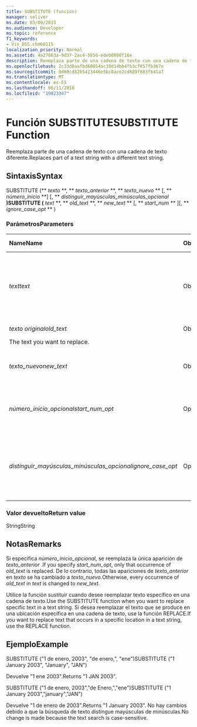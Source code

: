 ```yaml
---
title: SUBSTITUTE (función)
manager: soliver
ms.date: 03/09/2015
ms.audience: Developer
ms.topic: reference
f1_keywords:
- Vis_DSS.chm60115
localization_priority: Normal
ms.assetid: 4a27663a-9d37-2ac4-5856-edeb0880f16e
description: Reemplaza parte de una cadena de texto con una cadena de texto diferente.
ms.openlocfilehash: 2c33d8aafbd68054ac39d14bb4fb3cf857fb367e
ms.sourcegitcommit: 9d60cd82b5413446e5bc8ace2cd689f683fb41a7
ms.translationtype: MT
ms.contentlocale: es-ES
ms.lasthandoff: 06/11/2018
ms.locfileid: "19823347"
---
```

# <a name="substitute-function"></a><span data-ttu-id="ffc7a-103">Función SUBSTITUTE</span><span class="sxs-lookup"><span data-stu-id="ffc7a-103">SUBSTITUTE Function</span></span>

<span data-ttu-id="ffc7a-104">Reemplaza parte de una cadena de texto con una cadena de texto diferente.</span><span class="sxs-lookup"><span data-stu-id="ffc7a-104">Replaces part of a text string with a different text string.</span></span> 
  
## <a name="syntax"></a><span data-ttu-id="ffc7a-105">Sintaxis</span><span class="sxs-lookup"><span data-stu-id="ffc7a-105">Syntax</span></span>

 <span data-ttu-id="ffc7a-106">SUBSTITUTE (** *texto* **, ** *texto_anterior* **, ** *texto_nuevo* ** [, ** *número_inicio* **] [, ** *distinguir_mayúsculas_minúsculas_opcional* **)</span><span class="sxs-lookup"><span data-stu-id="ffc7a-106">SUBSTITUTE (** *text* **, ** *old_text* **, ** *new_text* ** [, ** *start_num* ** ][, ** *ignore_case_opt* ** )</span></span> 
  
### <a name="parameters"></a><span data-ttu-id="ffc7a-107">Parámetros</span><span class="sxs-lookup"><span data-stu-id="ffc7a-107">Parameters</span></span>

|<span data-ttu-id="ffc7a-108">**Name**</span><span class="sxs-lookup"><span data-stu-id="ffc7a-108">**Name**</span></span>|<span data-ttu-id="ffc7a-109">**Obligatorio/opcional**</span><span class="sxs-lookup"><span data-stu-id="ffc7a-109">**Required/Optional**</span></span>|<span data-ttu-id="ffc7a-110">**Tipo de datos**</span><span class="sxs-lookup"><span data-stu-id="ffc7a-110">**Data Type**</span></span>|<span data-ttu-id="ffc7a-111">**Descripción**</span><span class="sxs-lookup"><span data-stu-id="ffc7a-111">**Description**</span></span>|
|:-----|:-----|:-----|:-----|
| <span data-ttu-id="ffc7a-112">_text_</span><span class="sxs-lookup"><span data-stu-id="ffc7a-112">_text_</span></span> <br/> |<span data-ttu-id="ffc7a-113">Obligatorio</span><span class="sxs-lookup"><span data-stu-id="ffc7a-113">Required</span></span>  <br/> |<span data-ttu-id="ffc7a-114">**String**</span><span class="sxs-lookup"><span data-stu-id="ffc7a-114">**String**</span></span> <br/> | <span data-ttu-id="ffc7a-115">El texto o la referencia a la celda que contiene el texto cuyos caracteres se desea reemplazar.</span><span class="sxs-lookup"><span data-stu-id="ffc7a-115">The text or the reference to a cell containing text for which you want to substitute characters.</span></span>  <br/> |
| <span data-ttu-id="ffc7a-116">_texto original_</span><span class="sxs-lookup"><span data-stu-id="ffc7a-116">_old_text_</span></span> <br/> |<span data-ttu-id="ffc7a-117">Obligatorio</span><span class="sxs-lookup"><span data-stu-id="ffc7a-117">Required</span></span>  <br/> |<span data-ttu-id="ffc7a-118">**String**</span><span class="sxs-lookup"><span data-stu-id="ffc7a-118">**String**</span></span> <br/> | <span data-ttu-id="ffc7a-119">El texto que se desea reemplazar.
</span><span class="sxs-lookup"><span data-stu-id="ffc7a-119">The text you want to replace.</span></span>  <br/> |
| <span data-ttu-id="ffc7a-120">_texto_nuevo_</span><span class="sxs-lookup"><span data-stu-id="ffc7a-120">_new_text_</span></span> <br/> |<span data-ttu-id="ffc7a-121">Obligatorio</span><span class="sxs-lookup"><span data-stu-id="ffc7a-121">Required</span></span>  <br/> |<span data-ttu-id="ffc7a-122">**String**</span><span class="sxs-lookup"><span data-stu-id="ffc7a-122">**String**</span></span> <br/> | <span data-ttu-id="ffc7a-123">El texto que desea usar para reemplazar el _texto original_.</span><span class="sxs-lookup"><span data-stu-id="ffc7a-123">The text you want to use to replace  _old_text_.</span></span>  <br/> |
| <span data-ttu-id="ffc7a-124">_número_inicio_opcional_</span><span class="sxs-lookup"><span data-stu-id="ffc7a-124">_start_num_opt_</span></span> <br/> |<span data-ttu-id="ffc7a-125">Opcional</span><span class="sxs-lookup"><span data-stu-id="ffc7a-125">Optional</span></span>  <br/> |<span data-ttu-id="ffc7a-126">**Numeric**</span><span class="sxs-lookup"><span data-stu-id="ffc7a-126">**Numeric**</span></span> <br/> |<span data-ttu-id="ffc7a-127">Especifica qué apariciones de texto_anterior desea reemplazar.</span><span class="sxs-lookup"><span data-stu-id="ffc7a-127">Specifies which occurences of old_text to replace.</span></span>  <br/> |
| <span data-ttu-id="ffc7a-128">_distinguir_mayúsculas_minúsculas_opcional_</span><span class="sxs-lookup"><span data-stu-id="ffc7a-128">_ignore_case_opt_</span></span> <br/> |<span data-ttu-id="ffc7a-129">Opcional</span><span class="sxs-lookup"><span data-stu-id="ffc7a-129">Optional</span></span>  <br/> |<span data-ttu-id="ffc7a-130">**Boolean**</span><span class="sxs-lookup"><span data-stu-id="ffc7a-130">**Boolean**</span></span> <br/> |<span data-ttu-id="ffc7a-p101">Será FALSE si diferencia entre mayúsculas y minúsculas y, si no, TRUE. El valor predeterminado es FALSE (falso).</span><span class="sxs-lookup"><span data-stu-id="ffc7a-p101">FALSE if case-sensitive; otherwise, TRUE. The default is FALSE.</span></span>  <br/> |
   
### <a name="return-value"></a><span data-ttu-id="ffc7a-133">Valor devuelto</span><span class="sxs-lookup"><span data-stu-id="ffc7a-133">Return value</span></span>

<span data-ttu-id="ffc7a-134">String</span><span class="sxs-lookup"><span data-stu-id="ffc7a-134">String</span></span>
  
## <a name="remarks"></a><span data-ttu-id="ffc7a-135">Notas</span><span class="sxs-lookup"><span data-stu-id="ffc7a-135">Remarks</span></span>

 <span data-ttu-id="ffc7a-136">Si especifica _número_inicio_opcional_, se reemplaza la única aparición de _texto_anterior_ .</span><span class="sxs-lookup"><span data-stu-id="ffc7a-136">If you specify  _start_num_opt_, only that occurrence of  _old_text_ is replaced.</span></span> <span data-ttu-id="ffc7a-137">De lo contrario, todas las apariciones de _texto_anterior_ en _texto_ se ha cambiado a _texto_nuevo._</span><span class="sxs-lookup"><span data-stu-id="ffc7a-137">Otherwise, every occurrence of  _old_text_ in  _text_ is changed to  _new_text._</span></span>
  
<span data-ttu-id="ffc7a-138">Utilice la función sustituir cuando desee reemplazar texto específico en una cadena de texto.</span><span class="sxs-lookup"><span data-stu-id="ffc7a-138">Use the SUBSTITUTE function when you want to replace specific text in a text string.</span></span> <span data-ttu-id="ffc7a-139">Si desea reemplazar el texto que se produce en una ubicación específica en una cadena de texto, use la función REPLACE.</span><span class="sxs-lookup"><span data-stu-id="ffc7a-139">If you want to replace text that occurs in a specific location in a text string, use the REPLACE function.</span></span>
  
## <a name="example"></a><span data-ttu-id="ffc7a-140">Ejemplo</span><span class="sxs-lookup"><span data-stu-id="ffc7a-140">Example</span></span>

<span data-ttu-id="ffc7a-141">SUBSTITUTE ("1 de enero, 2003", "de enero,", "ene")</span><span class="sxs-lookup"><span data-stu-id="ffc7a-141">SUBSTITUTE ("1 January 2003", "January", "JAN")</span></span> 
  
<span data-ttu-id="ffc7a-142">Devuelve "1 ene 2003".</span><span class="sxs-lookup"><span data-stu-id="ffc7a-142">Returns "1 JAN 2003".</span></span> 
  
<span data-ttu-id="ffc7a-143">SUBSTITUTE ("1 de enero, 2003","de Enero,","ene")</span><span class="sxs-lookup"><span data-stu-id="ffc7a-143">SUBSTITUTE ("1 January 2003","january","JAN")</span></span> 
  
<span data-ttu-id="ffc7a-144">Devuelve "1 de enero de 2003".</span><span class="sxs-lookup"><span data-stu-id="ffc7a-144">Returns "1 January 2003".</span></span> <span data-ttu-id="ffc7a-145">No hay cambios debido a que la búsqueda de texto distingue mayúsculas de minúsculas.</span><span class="sxs-lookup"><span data-stu-id="ffc7a-145">No change is made because the text search is case-sensitive.</span></span> 
  

